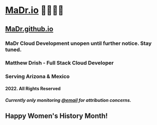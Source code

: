# [MaDr.io](https://madr.io/) 🧑‍🚀🚀✨
## [MaDr.github.io](https://madrclouddev.github.io/)
### MaDr Cloud Development unopen until further notice. Stay tuned.
### Matthew Drish - Full Stack Cloud Developer
### Serving Arizona & Mexico
#### 2022. All Rights Reserved
##### Currently only monitoring [@email](mailto:azbusiness@madr.io) for attribution concerns.
## Happy Women's History Month!
